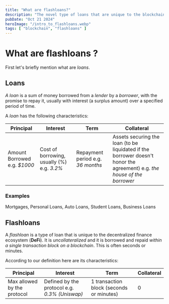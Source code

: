```yaml
---
title: "What are flashloans?"
description: "The novel type of loans that are unique to the blockchain"
pubDate: "Oct 21 2024"
heroImage: "/intro_to_flashloans.webp"
tags: [ "blockchain", "flashloans" ]
---
```


# What are flashloans ?

First let's briefly mention what are _loans_.

## Loans

*A loan* is a sum of money borrowed from a _lender_ by a _borrower_, with the promise to
repay it, usually with interest (a surplus amount) over a specified period of time.

A _loan_ has the following characteristics:

| Principal                    | Interest                                   | Term                              | Collateral                                                                                                               |
|------------------------------|--------------------------------------------|-----------------------------------|--------------------------------------------------------------------------------------------------------------------------|
| Amount Borrowed e.g. _$1000_ | Cost of borrowing, usually (%) e.g. _3.2%_ | Repayment period e.g. _36 months_ | Assets securing the loan (to be liquidated if the borrower doesn't honor the agreement) e.g. _the house of the borrower_ |

### Examples

Mortgages, Personal Loans, Auto Loans, Student Loans, Business Loans

## Flashloans

A _flashloan_ is a type of loan that is unique to the decentralized finance ecosystem (**DeFi**).
It is _uncollateralized_ and it is borrowed and repaid _within a single transaction block on a blockchain_.
This is often seconds or minutes.

According to our definition here are its characteristics:

| Principal                   | Interest                                      | Term                                     | Collateral |
|-----------------------------|-----------------------------------------------|------------------------------------------|------------|
| Max allowed by the protocol | Defined by the protocol e.g. _0.3% (Uniswap)_ | 1 transaction block (seconds or minutes) | 0          |

[//]: # (What might seem _counterintuitive_ is why it can only exist in the _DeFi_ ecosystem and _how can it be useful, since it is only for 1 transaction block.)

